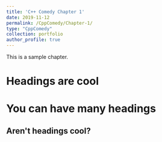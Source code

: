```yaml
---
title: 'C++ Comedy Chapter 1'
date: 2019-11-12
permalink: /CppComedy/Chapter-1/
type: "CppComedy"
collection: portfolio  
author_profile: true
---
```


This is a sample chapter.

Headings are cool
======

You can have many headings
======

Aren't headings cool?
------

